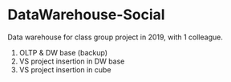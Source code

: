 # DataWarehouse-Social
Data warehouse for class group project in 2019, with 1 colleague.
  1. OLTP & DW base (backup)
  2. VS project insertion in DW base
  3. VS project insertion in cube
